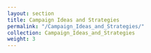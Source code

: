 ```yaml
---
layout: section
title: Campaign Ideas and Strategies
permalink: "/Campaign_Ideas_and_Strategies/"
collection: Campaign_Ideas_and_Strategies
weight: 3
---
```

